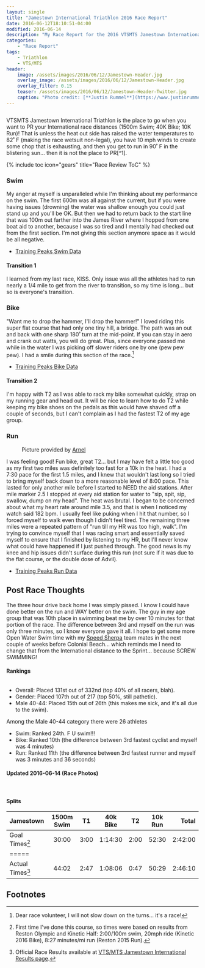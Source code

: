 ```yaml
---
layout: single
title: "Jamestown International Triathlon 2016 Race Report"
date: 2016-06-12T18:10:51-04:00
modified: 2016-06-14
description: "My Race Report for the 2016 VTSMTS Jamestown International Triathlon." 	# For Twitter, not the Title
categories:
    - "Race Report"
tags:
    - Triathlon
    - VTS/MTS
header:
    image: /assets/images/2016/06/12/Jamestown-Header.jpg				# Twitter (use 'teaser')
    overlay_image: /assets/images/2016/06/12/Jamestown-Header.jpg		# Article header at 2048x768
    overlay_filter: 0.15
    teaser: /assets/images/2016/06/12/Jamestown-Header-Twitter.jpg 		# Shrink image to 575 width
    caption: "Photo credit: [**Justin Rummel**](https://www.justinrummel.com)"
---
```

<figure class="align-right"><a href="{{ site.url }}/assets/images/2016/06/12/Jamestown-3.jpg"><img src="{{ site.url }}/assets/images/2016/06/12/Jamestown-3sm.jpg" alt="" /></a></figure>VTSMTS Jamestown International Triathlon is the place to go when you want to PR your International race distances (1500m Swim; 40K Bike; 10K Run)!  That is unless the heat out side has raised the water temperatures to 82˚ F (making the race wetsuit non-legal), you have 10 mph winds to create some chop that is exhausting, and then you get to run in 90˚ F in the blistering sun... then it is not the place to PR[^1].

{% include toc icon="gears" title="Race Review ToC" %}

### Swim

My anger at myself is unparalleled while I'm thinking about my performance on the swim.  The first 600m was all against the current, but if you were having issues (drowning) the water was shallow enough you could just stand up and you'll be OK.  But then we  had to return back to the start line that was 100m out farther into the James River where I hopped from one boat aid to another, because I was so tired and I mentally had checked out from the first section.  I'm not giving this section anymore space as it would be all negative.

- [Training Peaks Swim Data](https://home.trainingpeaks.com/athlete/workout/N2QLFDEOFRF3HTI4FEYTRMETSU)

#### Transition 1

I learned from my last race, KISS.  Only issue was all the athletes had to run nearly a 1/4 mile to get from the river to transition, so my time is long... but so is everyone's transition.

### Bike

"Want me to drop the hammer, I'll drop the hammer!"  I loved riding this super flat course that had only one tiny hill, a bridge.  The path was an out and back with one sharp 180˚ turn at the mid-point.  If you can stay in aero and crank out watts, you will do great.  Plus, since everyone passed me while in the water I was picking off slower riders one by one (pew pew pew).  I had a smile during this section of the race.[^2]

- [Training Peaks Bike Data](https://home.trainingpeaks.com/athlete/workout/B7K25MZJL2MMVTI4FEYTRMETSU)

#### Transition 2

I'm happy with T2 as I was able to rack my bike somewhat quickly, strap on my running gear and head out.  It will be nice to learn how to do T2 while keeping my bike shoes on the pedals as this would have shaved off a couple of seconds, but I can't complain as I had the fastest T2 of my age group.

### Run

<figure class="align-right"><a href="{{ site.url }}/assets/images/2016/06/12/Jamestown-2.jpg"><img src="{{ site.url }}/assets/images/2016/06/12/Jamestown-2sm.jpg" alt="" /></a><figcaption class="align-text-center">Picture provided by <a href="https://www.instagram.com/tri4success/">Arnel</a></figcaption></figure>I was feeling good!  Fun bike, great T2... but I may have felt a little too good as my first two miles was definitely too fast for a 10k in the heat.  I had a 7:30 pace for the first 1.5 miles, and I knew that wouldn't last long so I tried to bring myself back down to a more reasonable level of 8:00 pace.  This lasted for only another mile before I started to NEED the aid stations.  After mile marker 2.5 I stopped at every aid station for water to "sip, spit, sip, swallow, dump on my head".  The heat was brutal.  I began to be concerned about what my heart rate around mile 3.5, and that is when I noticed my watch said 182 bpm.  I usually feel like puking when I hit that number, so I forced myself to walk even though I didn't feel tired.  The remaining three miles were a repeated pattern of "run till my HR was too high, walk".  I'm trying to convince myself that I was racing smart and essentially saved myself to ensure that I finished by listening to my HR, but I'll never know what could have happened if I just pushed through.  The good news is my knee and hip issues didn't surface during this run (not sure if it was due to the flat course, or the double dose of Advil).

- [Training Peaks Run Data](https://home.trainingpeaks.com/athlete/workout/J32ED73GZ6R5BTI4FEYTRMETSU)


Post Race Thoughts
---

The three hour drive back home I was simply pissed.  I know I could have done better on the run and WAY better on the swim.  The guy in my age group that was 10th place in swimming beat me by over 10 minutes for that portion of the race.  The difference between 3rd and myself on the run was only three minutes, so I know everyone gave it all.  I hope to get some more Open Water Swim time with my [Speed Sherpa](http://www.speedsherpa.com/) team mates in the next couple of weeks before Colonial Beach... which reminds me I need to change that from the International distance to the Sprint... because SCREW SWIMMING!

#### Rankings

<figure class="align-right"><a href="{{ site.url }}/assets/images/2016/06/12/Jamestown-1.jpg"><img src="{{ site.url }}/assets/images/2016/06/12/Jamestown-1sm.jpg" alt="" /></a></figure>

- Overall: Placed 131st out of 332nd (top 40% of all racers, blah).
- Gender: Placed 107th out of 217 (top 50%, still pathetic).
- Male 40-44: Placed 15th out of 26th (this makes me sick, and it's all due to the swim).

Among the Male 40-44 category there were 26 athletes

- Swim: Ranked 24th.  F U swim!!!
- Bike: Ranked 10th (the difference between 3rd fastest cyclist and myself was 4 minutes)
- Run: Ranked 11th (the difference between 3rd fastest runner and myself was 3 minutes and 36 seconds)


#### Updated 2016-06-14 (Race Photos)

<figure class="third">
<a href="{{ site.url }}/assets/images/2016/06/12/Jamestown-PRO-3.jpg"><img src="{{ site.url }}/assets/images/2016/06/12/Jamestown-PRO-sm-3.jpg" alt="" /></a>
<a href="{{ site.url }}/assets/images/2016/06/12/Jamestown-PRO-1.jpg"><img src="{{ site.url }}/assets/images/2016/06/12/Jamestown-PRO-sm-1.jpg" alt="" /></a>
<a href="{{ site.url }}/assets/images/2016/06/12/Jamestown-PRO-2.jpg"><img src="{{ site.url }}/assets/images/2016/06/12/Jamestown-PRO-sm-2.jpg" alt="" /></a>
</figure>

#### Splits

| Jamestown          | 1500m Swim  | T1   | 40k Bike  | T2   | 10k Run  | Total   |
|:-------------------|:-----------:|:----:|:---------:|:----:|:--------:|--------:|
| Goal Times[^3]     | 30:00       | 3:00 | 1:14:30   | 2:00 | 52:30    | 2:42:00 |
|=====
| Actual Times[^4]   | 44:02       | 2:47 | 1:08:06   | 0:47 | 50:29    | 2:46:10 |


Footnotes
---

[^1]: I actually PR'd by one minute compared to my <a href="{{ site.url }}/reston-triathlon-olympic-2015-race-report/">2015 Reston, VA (hilly) performance</a> vs. the flat course.  I'll take that to help me sleep tonight.
[^2]: Dear race volunteer, I will not slow down on the turns... it's a race!
[^3]: First time I've done this course, so times were based on results from Reston Olympic and Kinetic Half: 2:00/100m swim, 20mph ride (Kinetic 2016 Bike), 8:27 minutes/mi run (Reston 2015 Run).
[^4]: Official Race Results available at [VTS/MTS Jamestown International Results page][jamestown_results].

[jamestown_results]: https://kineticmultisports.com/result/2016-results/jamestowninternationaloverall/
